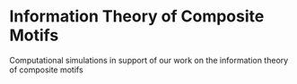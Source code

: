 # Information Theory of Composite Motifs
Computational simulations in support of our work on the information theory of composite motifs
